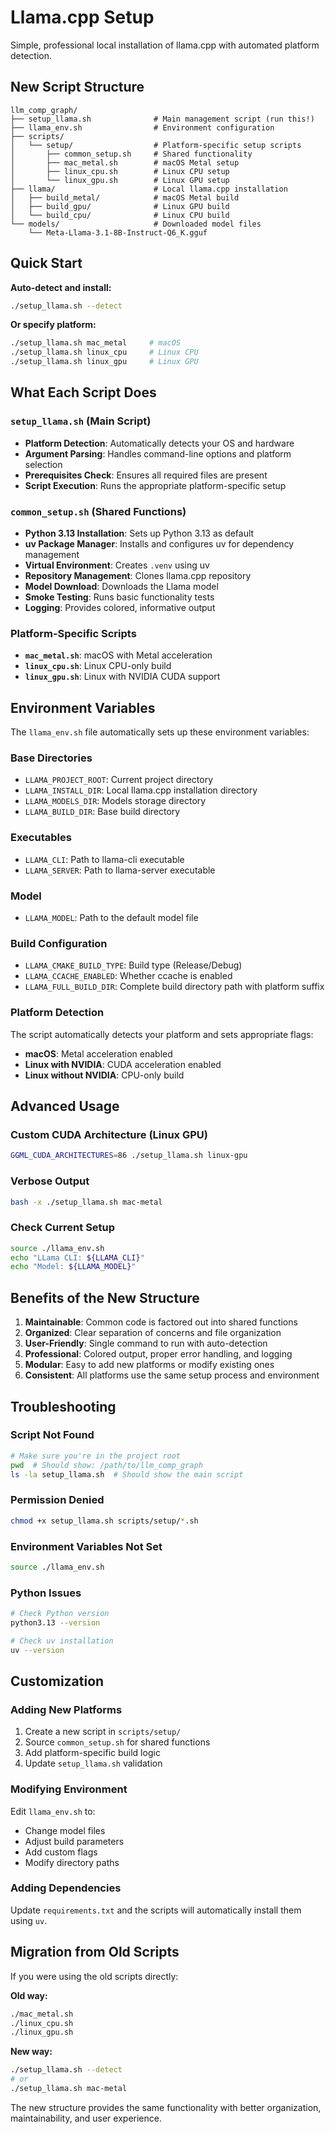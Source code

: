 # Llama.cpp Setup

Simple, professional local installation of llama.cpp with automated platform detection.

## New Script Structure

```
llm_comp_graph/
├── setup_llama.sh              # Main management script (run this!)
├── llama_env.sh                # Environment configuration
├── scripts/
│   └── setup/                  # Platform-specific setup scripts
│       ├── common_setup.sh     # Shared functionality
│       ├── mac_metal.sh        # macOS Metal setup
│       ├── linux_cpu.sh        # Linux CPU setup
│       └── linux_gpu.sh        # Linux GPU setup
├── llama/                      # Local llama.cpp installation
│   ├── build_metal/            # macOS Metal build
│   ├── build_gpu/              # Linux GPU build  
│   └── build_cpu/              # Linux CPU build
└── models/                     # Downloaded model files
    └── Meta-Llama-3.1-8B-Instruct-Q6_K.gguf
```

## Quick Start

**Auto-detect and install:**
```bash
./setup_llama.sh --detect
```

**Or specify platform:**
```bash
./setup_llama.sh mac_metal     # macOS
./setup_llama.sh linux_cpu     # Linux CPU
./setup_llama.sh linux_gpu     # Linux GPU
```

## What Each Script Does

### **`setup_llama.sh` (Main Script)**
- **Platform Detection**: Automatically detects your OS and hardware
- **Argument Parsing**: Handles command-line options and platform selection
- **Prerequisites Check**: Ensures all required files are present
- **Script Execution**: Runs the appropriate platform-specific setup

### **`common_setup.sh` (Shared Functions)**
- **Python 3.13 Installation**: Sets up Python 3.13 as default
- **uv Package Manager**: Installs and configures uv for dependency management
- **Virtual Environment**: Creates `.venv` using uv
- **Repository Management**: Clones llama.cpp repository
- **Model Download**: Downloads the Llama model
- **Smoke Testing**: Runs basic functionality tests
- **Logging**: Provides colored, informative output

### **Platform-Specific Scripts**
- **`mac_metal.sh`**: macOS with Metal acceleration
- **`linux_cpu.sh`**: Linux CPU-only build
- **`linux_gpu.sh`**: Linux with NVIDIA CUDA support

## Environment Variables

The `llama_env.sh` file automatically sets up these environment variables:

### Base Directories
- `LLAMA_PROJECT_ROOT`: Current project directory
- `LLAMA_INSTALL_DIR`: Local llama.cpp installation directory
- `LLAMA_MODELS_DIR`: Models storage directory
- `LLAMA_BUILD_DIR`: Base build directory

### Executables
- `LLAMA_CLI`: Path to llama-cli executable
- `LLAMA_SERVER`: Path to llama-server executable

### Model
- `LLAMA_MODEL`: Path to the default model file

### Build Configuration
- `LLAMA_CMAKE_BUILD_TYPE`: Build type (Release/Debug)
- `LLAMA_CCACHE_ENABLED`: Whether ccache is enabled
- `LLAMA_FULL_BUILD_DIR`: Complete build directory path with platform suffix

### Platform Detection
The script automatically detects your platform and sets appropriate flags:
- **macOS**: Metal acceleration enabled
- **Linux with NVIDIA**: CUDA acceleration enabled  
- **Linux without NVIDIA**: CPU-only build

## Advanced Usage

### **Custom CUDA Architecture (Linux GPU)**
```bash
GGML_CUDA_ARCHITECTURES=86 ./setup_llama.sh linux-gpu
```

### **Verbose Output**
```bash
bash -x ./setup_llama.sh mac-metal
```

### **Check Current Setup**
```bash
source ./llama_env.sh
echo "LLama CLI: ${LLAMA_CLI}"
echo "Model: ${LLAMA_MODEL}"
```

## Benefits of the New Structure

1. **Maintainable**: Common code is factored out into shared functions
2. **Organized**: Clear separation of concerns and file organization
3. **User-Friendly**: Single command to run with auto-detection
4. **Professional**: Colored output, proper error handling, and logging
5. **Modular**: Easy to add new platforms or modify existing ones
6. **Consistent**: All platforms use the same setup process and environment

## Troubleshooting

### **Script Not Found**
```bash
# Make sure you're in the project root
pwd  # Should show: /path/to/llm_comp_graph
ls -la setup_llama.sh  # Should show the main script
```

### **Permission Denied**
```bash
chmod +x setup_llama.sh scripts/setup/*.sh
```

### **Environment Variables Not Set**
```bash
source ./llama_env.sh
```

### **Python Issues**
```bash
# Check Python version
python3.13 --version

# Check uv installation
uv --version
```

## Customization

### **Adding New Platforms**
1. Create a new script in `scripts/setup/`
2. Source `common_setup.sh` for shared functions
3. Add platform-specific build logic
4. Update `setup_llama.sh` validation

### **Modifying Environment**
Edit `llama_env.sh` to:
- Change model files
- Adjust build parameters
- Add custom flags
- Modify directory paths

### **Adding Dependencies**
Update `requirements.txt` and the scripts will automatically install them using `uv`.

## Migration from Old Scripts

If you were using the old scripts directly:

**Old way:**
```bash
./mac_metal.sh
./linux_cpu.sh
./linux_gpu.sh
```

**New way:**
```bash
./setup_llama.sh --detect
# or
./setup_llama.sh mac-metal
```

The new structure provides the same functionality with better organization, maintainability, and user experience.
